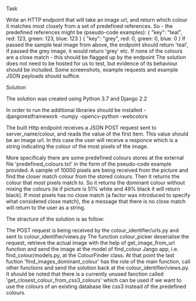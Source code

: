 Task

Write an HTTP endpoint that will take an image url, and return which colour it matches most
closely from a set of predefined references.
So - the predefined references might be (pseudo-code examples):
{ "key": "teal", red: 123, green: 123, blue: 123 }
{ "key": "grey", red: 0, green: 0, blue: 0 }
If passed the sample teal image from above, the endpoint should return 'teal', if passed the grey
image, it would return 'grey' etc.
If none of the colours are a close match - this should be flagged up by the endpoint
The solution does not need to be hosted for us to test, but evidence of its behaviour should be
included. Some screenshots, example requests and example JSON payloads should suffice.


Solution

The solution was created using Python 3.7 and Django 2.2

In order to run the additional libraries should be installed
-djangorestframework
-numpy
-opencv-python
-webcolors


The built Http endpoint receives a JSON POST request sent to server_name/colour, and reads the value of the first item. This value should be an image url. 
In this case the user will receive a responce which is a string indicating the colour of the most pixels of the image.

More specificaly there are some predefined colours stores at the external file 'predefined_colours.txt' in the form of the pseudo-code example provided.
A sample of 10000 pixels are being received from the picture and find the closer match colour from the stored colours. Then it returns the colour that
most pixels match to. So it returns the dominant colour without mixing the colours (ie if picture is 51% white and 49% black it will return black).
If most pixels has no close match (a factor was introduced to specify what considered close match), the a message that there is no close match will return to the user as a string.


The stracture of the solution is as follow:

The POST request is being received by the colour_identifier/urls.py and sent to colour_identifier/views.py
The function colour_picker deserialise the request, retrieve the actual image with the help of get_image_from_url function and send the image at the model of find_colour Jango app,
i.e. find_colour/models.py, at the ColourFinder class. At that point the last fuction 'find_images_dominant_colour' has the role of the main function, call other functions and send the
solution back at the colour_identifier/views.py. It should be noted that there is a currently unused fanction called 'get_closest_colour_from_css3_colours' which can be used if we want
to use the colours of an existing database like css3 instead of the predefined colours.

